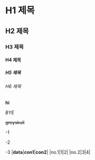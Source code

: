 # H1 제목
## H2 제목  
### H3 제목
#### H4 제목
##### H5 제목
###### H6 제목
__hi__

_BYE_

~~greyskull~~

-1

-2

-3
|__data__|__con1__|__con2__|
|no.1|1|2|
|no.2|3|4|
